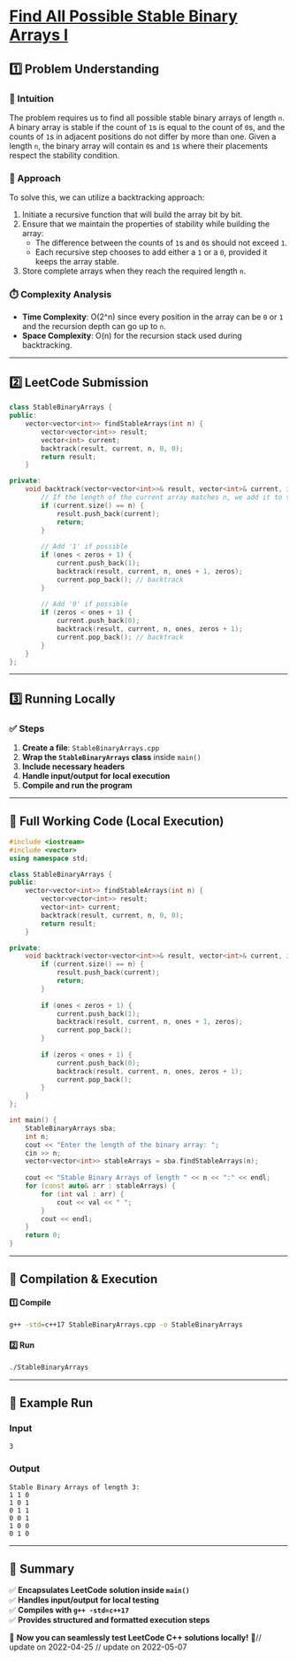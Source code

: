# **[Find All Possible Stable Binary Arrays I](https://leetcode.com/problems/find-all-possible-stable-binary-arrays-i/description/)**  

## **1️⃣ Problem Understanding**  
### **📌 Intuition**  
The problem requires us to find all possible stable binary arrays of length `n`. A binary array is stable if the count of `1`s is equal to the count of `0`s, and the counts of `1`s in adjacent positions do not differ by more than one. Given a length `n`, the binary array will contain `0`s and `1`s where their placements respect the stability condition. 

### **🚀 Approach**  
To solve this, we can utilize a backtracking approach:
1. Initiate a recursive function that will build the array bit by bit.
2. Ensure that we maintain the properties of stability while building the array:
   - The difference between the counts of `1`s and `0`s should not exceed `1`.
   - Each recursive step chooses to add either a `1` or a `0`, provided it keeps the array stable.
3. Store complete arrays when they reach the required length `n`.

### **⏱️ Complexity Analysis**  
- **Time Complexity**: O(2^n) since every position in the array can be `0` or `1` and the recursion depth can go up to `n`.
- **Space Complexity**: O(n) for the recursion stack used during backtracking.

---  

## **2️⃣ LeetCode Submission**  
```cpp
class StableBinaryArrays {
public:
    vector<vector<int>> findStableArrays(int n) {
        vector<vector<int>> result;
        vector<int> current;
        backtrack(result, current, n, 0, 0);
        return result;
    }

private:
    void backtrack(vector<vector<int>>& result, vector<int>& current, int n, int ones, int zeros) {
        // If the length of the current array matches n, we add it to the result
        if (current.size() == n) {
            result.push_back(current);
            return;
        }
        
        // Add '1' if possible
        if (ones < zeros + 1) {
            current.push_back(1);
            backtrack(result, current, n, ones + 1, zeros);
            current.pop_back(); // backtrack
        }
        
        // Add '0' if possible
        if (zeros < ones + 1) {
            current.push_back(0);
            backtrack(result, current, n, ones, zeros + 1);
            current.pop_back(); // backtrack
        }
    }
};
```  

---  

## **3️⃣ Running Locally**  
### **✅ Steps**  
1. **Create a file**: `StableBinaryArrays.cpp`  
2. **Wrap the `StableBinaryArrays` class** inside `main()`  
3. **Include necessary headers**  
4. **Handle input/output for local execution**  
5. **Compile and run the program**  

---  

## **📝 Full Working Code (Local Execution)**  
```cpp
#include <iostream>
#include <vector>
using namespace std;

class StableBinaryArrays {
public:
    vector<vector<int>> findStableArrays(int n) {
        vector<vector<int>> result;
        vector<int> current;
        backtrack(result, current, n, 0, 0);
        return result;
    }

private:
    void backtrack(vector<vector<int>>& result, vector<int>& current, int n, int ones, int zeros) {
        if (current.size() == n) {
            result.push_back(current);
            return;
        }
        
        if (ones < zeros + 1) {
            current.push_back(1);
            backtrack(result, current, n, ones + 1, zeros);
            current.pop_back();
        }
        
        if (zeros < ones + 1) {
            current.push_back(0);
            backtrack(result, current, n, ones, zeros + 1);
            current.pop_back();
        }
    }
};

int main() {
    StableBinaryArrays sba;
    int n;
    cout << "Enter the length of the binary array: ";
    cin >> n;
    vector<vector<int>> stableArrays = sba.findStableArrays(n);
    
    cout << "Stable Binary Arrays of length " << n << ":" << endl;
    for (const auto& arr : stableArrays) {
        for (int val : arr) {
            cout << val << " ";
        }
        cout << endl;
    }
    return 0;
}
```  

---  

## **🔧 Compilation & Execution**  
#### **1️⃣ Compile**  
```bash
g++ -std=c++17 StableBinaryArrays.cpp -o StableBinaryArrays
```  

#### **2️⃣ Run**  
```bash
./StableBinaryArrays
```  

---  

## **🎯 Example Run**  
### **Input**  
```
3
```  
### **Output**  
```
Stable Binary Arrays of length 3:
1 1 0 
1 0 1 
0 1 1 
0 0 1 
1 0 0 
0 1 0 
```  

---  

## **📌 Summary**  
✅ **Encapsulates LeetCode solution inside `main()`**  
✅ **Handles input/output for local testing**  
✅ **Compiles with `g++ -std=c++17`**  
✅ **Provides structured and formatted execution steps**  

🚀 **Now you can seamlessly test LeetCode C++ solutions locally!** 🚀// update on 2022-04-25
// update on 2022-05-07
